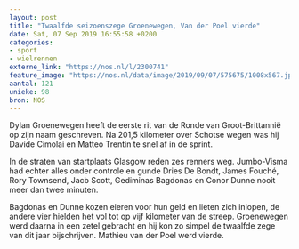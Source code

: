 ```yaml
---
layout: post
title: "Twaalfde seizoenszege Groenewegen, Van der Poel vierde"
date: Sat, 07 Sep 2019 16:55:58 +0200
categories: 
- sport 
- wielrennen 
externe_link: "https://nos.nl/l/2300741"
feature_image: "https://nos.nl/data/image/2019/09/07/575675/1008x567.jpg"
aantal: 121
unieke: 98
bron: NOS
---
```


<p>Dylan Groenewegen heeft de eerste rit van de Ronde van Groot-Brittannië op zijn naam geschreven. Na 201,5 kilometer over Schotse wegen was hij Davide Cimolai en Matteo Trentin te snel af in de sprint.</p>
<p>In de straten van startplaats Glasgow reden zes renners weg. Jumbo-Visma had echter alles onder controle en gunde Dries De Bondt, James Fouché, Rory Townsend, Jacb Scott, Gediminas Bagdonas en Conor Dunne nooit meer dan twee minuten.</p>
<p>Bagdonas en Dunne kozen eieren voor hun geld en lieten zich inlopen, de andere vier hielden het vol tot op vijf kilometer van de streep. Groenewegen werd daarna in een zetel gebracht en hij kon zo simpel de twaalfde zege van dit jaar bijschrijven. Mathieu van der Poel werd vierde.</p>
